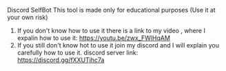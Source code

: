 Discord SelfBot 
This tool is made only for educational purposes (Use it at your own risk)

1. If you don't know how to use it there is a link to my video , where I expalin how to use it: https://youtu.be/zwx_FWlHqAM
2. If you still don't know hot to use it join my discord and I will explain you carefully how to use it. discord server link: https://discord.gg/fXXUTjhc7a 
